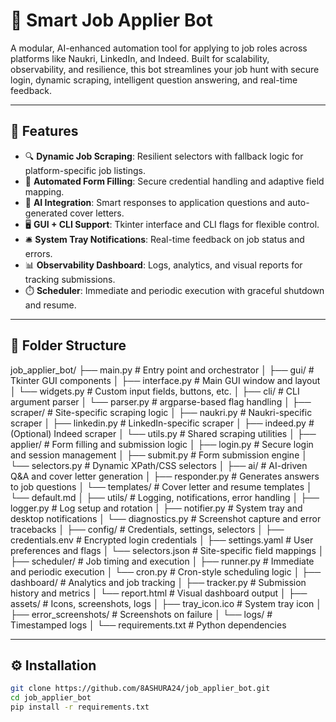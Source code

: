# 🧠 Smart Job Applier Bot

A modular, AI-enhanced automation tool for applying to job roles across platforms like Naukri, LinkedIn, and Indeed. Built for scalability, observability, and resilience, this bot streamlines your job hunt with secure login, dynamic scraping, intelligent question answering, and real-time feedback.

---

## 🚀 Features

- 🔍 **Dynamic Job Scraping**: Resilient selectors with fallback logic for platform-specific job listings.
- 📝 **Automated Form Filling**: Secure credential handling and adaptive field mapping.
- 🤖 **AI Integration**: Smart responses to application questions and auto-generated cover letters.
- 🖥️ **GUI + CLI Support**: Tkinter interface and CLI flags for flexible control.
- 🛎️ **System Tray Notifications**: Real-time feedback on job status and errors.
- 📊 **Observability Dashboard**: Logs, analytics, and visual reports for tracking submissions.
- ⏱️ **Scheduler**: Immediate and periodic execution with graceful shutdown and resume.

---

## 🧩 Folder Structure
job_applier_bot/
├── main.py                  # Entry point and orchestrator
│
├── gui/                     # Tkinter GUI components
│   ├── interface.py         # Main GUI window and layout
│   └── widgets.py           # Custom input fields, buttons, etc.
│
├── cli/                     # CLI argument parser
│   └── parser.py            # argparse-based flag handling
│
├── scraper/                 # Site-specific scraping logic
│   ├── naukri.py            # Naukri-specific scraper
│   ├── linkedin.py          # LinkedIn-specific scraper
│   ├── indeed.py            # (Optional) Indeed scraper
│   └── utils.py             # Shared scraping utilities
│
├── applier/                 # Form filling and submission logic
│   ├── login.py             # Secure login and session management
│   ├── submit.py            # Form submission engine
│   └── selectors.py         # Dynamic XPath/CSS selectors
│
├── ai/                      # AI-driven Q&A and cover letter generation
│   ├── responder.py         # Generates answers to job questions
│   └── templates/           # Cover letter and resume templates
│       └── default.md
│
├── utils/                   # Logging, notifications, error handling
│   ├── logger.py            # Log setup and rotation
│   ├── notifier.py          # System tray and desktop notifications
│   └── diagnostics.py       # Screenshot capture and error tracebacks
│
├── config/                  # Credentials, settings, selectors
│   ├── credentials.env      # Encrypted login credentials
│   ├── settings.yaml        # User preferences and flags
│   └── selectors.json       # Site-specific field mappings
│
├── scheduler/               # Job timing and execution
│   ├── runner.py            # Immediate and periodic execution
│   └── cron.py              # Cron-style scheduling logic
│
├── dashboard/               # Analytics and job tracking
│   ├── tracker.py           # Submission history and metrics
│   └── report.html          # Visual dashboard output
│
├── assets/                  # Icons, screenshots, logs
│   ├── tray_icon.ico        # System tray icon
│   ├── error_screenshots/   # Screenshots on failure
│   └── logs/                # Timestamped logs
│
└── requirements.txt         # Python dependencies

---

## ⚙️ Installation

```bash
git clone https://github.com/8ASHURA24/job_applier_bot.git
cd job_applier_bot
pip install -r requirements.txt
